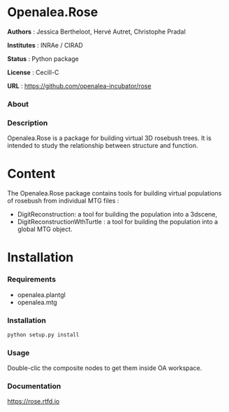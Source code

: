 #  Openalea.Rose

**Authors** : Jessica Bertheloot, Hervé Autret, Christophe Pradal

**Institutes** : INRAe / CIRAD

**Status** : Python package

**License** : Cecill-C

**URL** : https://github.com/openalea-incubator/rose

### About

### Description

Openalea.Rose is a package for building virtual 3D rosebush trees. It is intended to study the relationship between structure and function.

# Content 

The Openalea.Rose package contains tools for building virtual populations of rosebush from individual MTG files :
 * DigitReconstruction: a tool for building the population into a 3dscene,
 * DigitReconstructionWthTurtle : a tool for building the population into a global MTG object.

# Installation

### Requirements

* openalea.plantgl
* openalea.mtg

### Installation

```bash
python setup.py install
```

### Usage

Double-clic the composite nodes to get them inside OA workspace.

### Documentation

https://rose.rtfd.io
